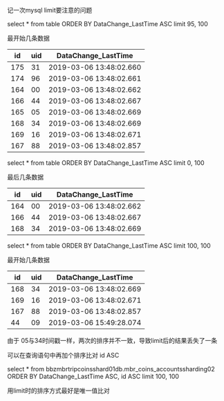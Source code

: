 记一次mysql limit要注意的问题

select *  from table ORDER BY DataChange_LastTime ASC limit 95, 100

最开始几条数据

| id   | uid  | DataChange_LastTime     |
| ---- | ---- | ----------------------- |
| 175  | 31   | 2019-03-06 13:48:02.660 |
| 174  | 96   | 2019-03-06 13:48:02.661 |
| 164  | 00   | 2019-03-06 13:48:02.662 |
| 166  | 44   | 2019-03-06 13:48:02.667 |
| 165  | 05   | 2019-03-06 13:48:02.669 |
| 168  | 34   | 2019-03-06 13:48:02.669 |
| 169  | 16   | 2019-03-06 13:48:02.671 |
| 167  | 88   | 2019-03-06 13:48:02.857 |

select *  from table ORDER BY DataChange_LastTime ASC limit 0, 100

最后几条数据

| id   | uid  | DataChange_LastTime     |
| ---- | ---- | ----------------------- |
| 164  | 00   | 2019-03-06 13:48:02.662 |
| 166  | 44   | 2019-03-06 13:48:02.667 |
| 168  | 34   | 2019-03-06 13:48:02.669 |

select *  from table ORDER BY DataChange_LastTime ASC limit 100, 100

最开始几条数据

| id   | uid  | DataChange_LastTime     |
| ---- | ---- | ----------------------- |
| 168  | 34   | 2019-03-06 13:48:02.669 |
| 169  | 16   | 2019-03-06 13:48:02.671 |
| 167  | 88   | 2019-03-06 13:48:02.857 |
| 44   | 09   | 2019-03-06 15:49:28.074 |

由于 05与34时间戳一样，两次的排序并不一致，导致limit后的结果丢失了一条

可以在查询语句中再加个排序比对 id ASC

select *  from bbzmbrtripcoinsshard01db.mbr_coins_accountssharding02 ORDER BY DataChange_LastTime ASC, id ASC limit 100, 100

用limit时的排序方式最好是唯一值比对